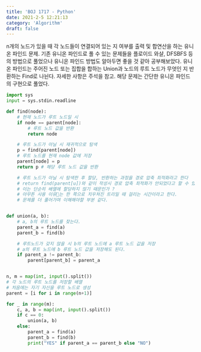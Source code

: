 ```yaml
---
title: 'BOJ 1717 - Python'
date: 2021-2-5 12:21:13
category: 'Algorithm'
draft: false
---
```

n개의 노드가 있을 때 각 노드들이 연결되어 있는 지 여부를 출력 및 합연산을 하는 유니온 파인드 문제. 기존 유니온 파인드로 풀 수 있는 문제들을 플로이드 와샬, DFSBFS 등의 방법으로 풀었으나 유니온 파인드 방법도 알아두면 좋을 것 같아 공부해보았다. 유니온 파인드는 주어진 노드 또는 집합을 합하는 Union과 노드의 루트 노드가 무엇인 지 반환하는 Find로 나뉜다. 자세한 사항은 주석을 참고. 해당 문제는 간단한 유니온 파인드의 구현으로 풀었다.
```python
import sys
input = sys.stdin.readline

def find(node):
    # 현재 노드가 루트 노드일 시
    if node == parent[node]:
        # 루트 노드 값을 반환
        return node

    # 루트 노드가 아닐 시 재귀적으로 탐색
    p = find(parent[node])
    # 루트 노드를 현재 node 값에 저장
    parent[node] = p
    return p # 해당 루트 노드 값을 반환

    # 루트 노드가 아닐 시 탐색한 후 할당, 반환하는 과정을 경로 압축 최적화라고 한다
    # return find(parent[u])와 같이 작성시 경로 압축 최적화가 안되었다고 할 수 있는데
    # 이는 단순히 배열에 할당하지 않기 때문인가 ?
    # 아무튼 사용 이유는 한 쪽으로 치우쳐진 트리일 때 걸리는 시간이라고 한다.
    # 문제를 더 풀어가며 이해해야할 부분 같다.


def union(a, b):
    # a, b의 루트 노드를 찾는다.
    parent_a = find(a)
    parent_b = find(b)

    # 루트노드가 갖지 않을 시 b의 루트 노드에 a 루트 노드 값을 저장
    # a의 루트 노드에 b 루트 노드 값을 저장해도 된다.
    if parent_a != parent_b:
        parent[parent_b] = parent_a


n, m = map(int, input().split())
# 각 노드의 루트 노드를 저장할 배열
# 처음에는 자기 자신을 루트 노드로 생성
parent = [i for i in range(n+1)]

for _ in range(m):
    c, a, b = map(int, input().split())
    if c == 0:
        union(a, b)
    else:
        parent_a = find(a)
        parent_b = find(b)
        print("YES" if parent_a == parent_b else "NO")

```